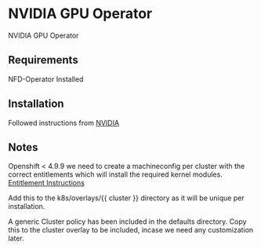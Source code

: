 # NVIDIA GPU Operator

NVIDIA GPU Operator

## Requirements

NFD-Operator Installed

## Installation

Followed instructions from [NVIDIA](https://docs.nvidia.com/datacenter/cloud-native/gpu-operator/openshift/introduction.html#openshift-introduction)

## Notes

Openshift < 4.9.9 we need to create a machineconfig per cluster with the correct entitlements which will install the required kernel modules. [Entitlement Instructions](https://docs.nvidia.com/datacenter/cloud-native/gpu-operator/openshift/cluster-entitlement.html#cluster-entitlement)

Add this to the k8s/overlays/{{ cluster }} directory as it will be unique per installation.

A generic Cluster policy has been included in the defaults directory. Copy this to the cluster overlay to be included, incase we need any customization later.
